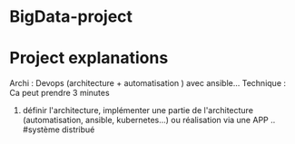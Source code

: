 # BigData-project

# Project explanations 
Archi : Devops (architecture + automatisation ) avec ansible...
Technique : Ca peut prendre 3 minutes 

1. définir l'architecture, implémenter une partie de l'architecture (automatisation, ansible, kubernetes...) ou réalisation via une APP ..
#système distribué

